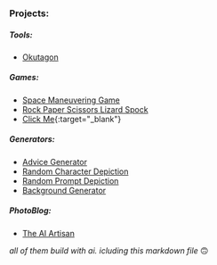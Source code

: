 ### Projects:

##### Tools:

*   [Okutagon](https://okutagon.netlify.app/)

##### Games:

*   [Space Maneuvering Game](https://levent1ozgur.netlify.app/projects/games/space-maneuvering-game)
*   [Rock Paper Scissors Lizard Spock](https://levent1ozgur.netlify.app/projects/games/rock-paper-scissors-lizard-spock)
*   [Click Me](https://levent1ozgur.netlify.app/projects/games/click-me){:target="_blank"}

##### Generators:

*   [Advice Generator](https://codepen.io/levent1ozgur/full/xxeEQEz)
*   [Random Character Depiction](https://codepen.io/levent1ozgur/full/LEPgzOZ)
*   [Random Prompt Depiction](https://codepen.io/levent1ozgur/full/azoQdKR)
*   [Background Generator](https://codepen.io/levent1ozgur/full/PoyQWLW)


##### PhotoBlog:

*   [The AI Artisan](https://the-ai-artisan.netlify.app/)

  
_all of them build with ai. icluding this markdown file_ 🙃
